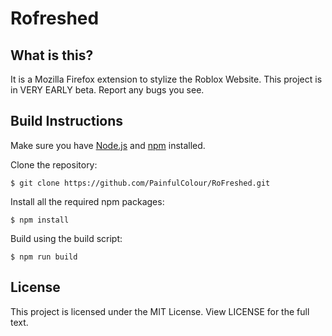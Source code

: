 # Rofreshed
## What is this?
It is a Mozilla Firefox extension to stylize the Roblox Website. This project is in VERY EARLY beta. Report any bugs you see.
## Build Instructions
Make sure you have [Node.js](https://nodejs.org) and [npm](https://www.npmjs.com/) installed.

Clone the repository:

``$ git clone https://github.com/PainfulColour/RoFreshed.git``

Install all the required npm packages:

``$ npm install``

Build using the build script:

``$ npm run build``

## License
This project is licensed under the MIT License. View LICENSE for the full text.